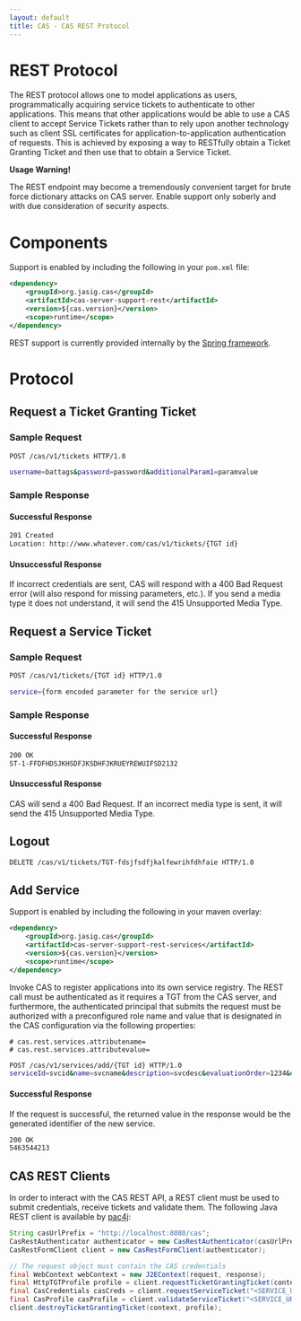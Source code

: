 ```yaml
---
layout: default
title: CAS - CAS REST Protocol
---
```


# REST Protocol
The REST protocol allows one to model applications as users, programmatically acquiring
service tickets to authenticate to other applications. This means that other applications would be able
to use a CAS client  to accept Service Tickets rather than to rely upon another technology such as
client SSL certificates for application-to-application authentication of requests. This is achieved
by exposing a way to RESTfully obtain a Ticket Granting Ticket and then use that to obtain a Service Ticket.

<div class="alert alert-warning"><strong>Usage Warning!</strong><p>The REST endpoint may
 become a tremendously convenient target for brute force dictionary attacks on CAS server. Enable support
 only soberly and with due consideration of security aspects.</p></div>

# Components
Support is enabled by including the following in your `pom.xml` file:

```xml
<dependency>
    <groupId>org.jasig.cas</groupId>
    <artifactId>cas-server-support-rest</artifactId>
    <version>${cas.version}</version>
    <scope>runtime</scope>
</dependency>
```

REST support is currently provided internally by the [Spring framework](http://spring.io/guides/gs/rest-service/).

# Protocol

## Request a Ticket Granting Ticket

### Sample Request
```bash
POST /cas/v1/tickets HTTP/1.0

username=battags&password=password&additionalParam1=paramvalue
```

### Sample Response

#### Successful Response

```bash
201 Created
Location: http://www.whatever.com/cas/v1/tickets/{TGT id}
```

#### Unsuccessful Response

If incorrect credentials are sent, CAS will respond with a 400 Bad Request error
(will also respond for missing parameters, etc.). If you send a media type
it does not understand, it will send the 415 Unsupported Media Type.

## Request a Service Ticket

### Sample Request
```bash
POST /cas/v1/tickets/{TGT id} HTTP/1.0

service={form encoded parameter for the service url}
```

### Sample Response

#### Successful Response
```bash
200 OK
ST-1-FFDFHDSJKHSDFJKSDHFJKRUEYREWUIFSD2132
```
#### Unsuccessful Response
CAS will send a 400 Bad Request. If an incorrect media type is
sent, it will send the 415 Unsupported Media Type.

## Logout
```bash
DELETE /cas/v1/tickets/TGT-fdsjfsdfjkalfewrihfdhfaie HTTP/1.0
```

## Add Service

Support is enabled by including the following in your maven overlay:

```xml
<dependency>
    <groupId>org.jasig.cas</groupId>
    <artifactId>cas-server-support-rest-services</artifactId>
    <version>${cas.version}</version>
    <scope>runtime</scope>
</dependency>
```

Invoke CAS to register applications into its own service registry. The REST
call must be authenticated as it requires a TGT from the CAS server, and furthermore,
the authenticated principal that submits the request must be authorized with a
preconfigured role name and value that is designated in the CAS configuration
via the following properties:

```properties
# cas.rest.services.attributename=
# cas.rest.services.attributevalue=
```

```bash
POST /cas/v1/services/add/{TGT id} HTTP/1.0
serviceId=svcid&name=svcname&description=svcdesc&evaluationOrder=1234&enabled=true&ssoEnabled=true
```

#### Successful Response
If the request is successful, the returned value in the response would be
the generated identifier of the new service.

```bash
200 OK
5463544213
```

## CAS REST Clients
In order to interact with the CAS REST API, a REST client must be used to submit credentials,
receive tickets and validate them. The following Java REST client is available
by [pac4j](https://github.com/pac4j/pac4j):

```java
String casUrlPrefix = "http://localhost:8080/cas";
CasRestAuthenticator authenticator = new CasRestAuthenticator(casUrlPrefix);
CasRestFormClient client = new CasRestFormClient(authenticator);

// The request object must contain the CAS credentials
final WebContext webContext = new J2EContext(request, response);
final HttpTGTProfile profile = client.requestTicketGrantingTicket(context);
final CasCredentials casCreds = client.requestServiceTicket("<SERVICE_URL>", profile);
final CasProfile casProfile = client.validateServiceTicket("<SERVICE_URL>", casCreds);
client.destroyTicketGrantingTicket(context, profile);
```
